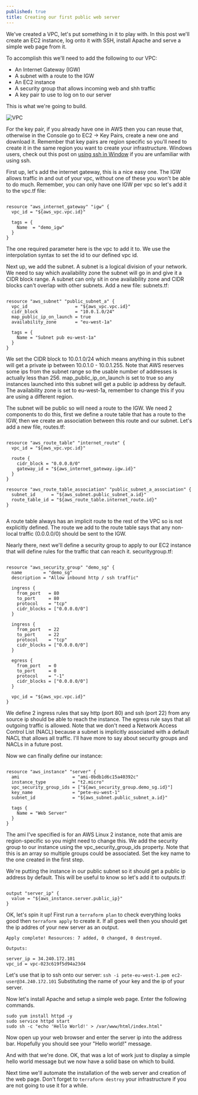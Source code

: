 ```yaml
---
published: true
title: Creating our first public web server
---
```

We've created a VPC, let's put something in it to play with. In this post we'll create an EC2 instance, log onto it with SSH, install Apache and serve a simple web page from it.

To accomplish this we'll need to add the following to our VPC:
- An Internet Gateway (IGW)
- A subnet with a route to the IGW
- An EC2 instance
- A security group that allows incoming web and shh traffic
- A key pair to use to log on to our server

This is what we're going to build.

![VPC]({{site.baseurl}}//images/first_single_server.png)

For the key pair, if you already have one in AWS then you can reuse that, otherwise in the Console go to EC2 -> Key Pairs, create a new one and download it. Remember that key pairs are region specific so you'll need to create it in the same region you want to create your infrastructure. Windows users, check out this post on [using ssh in Window](http://pdsutcliffe.co.uk/2018-09-04/ssh-on-windows) if you are unfamiliar with using ssh.

First up, let's add the internet gateway, this is a nice easy one. The IGW allows traffic in and out of your vpc, without one of these you won't be able to do much.
Remember, you can only have one IGW per vpc so let's add it to the vpc.tf file:

``` HCL

resource "aws_internet_gateway" "igw" {
  vpc_id = "${aws_vpc.vpc.id}"
  
  tags = {
    Name  = "demo_igw"
  }
}

```

The one required parameter here is the vpc to add it to. We use the interpolation syntax to set the id to our defined vpc id.

Next up, we add the subnet. A subnet is a logical division of your network. We need to say which availability zone the subnet will go in and give it a CIDR block range. A subnet can only sit in one availability zone and CIDR blocks can't overlap with other subnets. Add a new file: subnets.tf:

``` HCL

resource "aws_subnet" "public_subnet_a" {
  vpc_id                  = "${aws_vpc.vpc.id}"
  cidr_block              = "10.0.1.0/24"
  map_public_ip_on_launch = true
  availability_zone       = "eu-west-1a"

  tags = {
    Name = "Subnet pub eu-west-1a"
  }
}

```

We set the CIDR block to 10.0.1.0/24 which means anything in this subnet will get a private ip between 10.0.1.0 - 10.0.1.255. Note that AWS reserves some ips from the subnet range so the usable number of addresses is actually less than 256. map_public_ip_on_launch is set to true so any instances launched into this subnet will get a public ip address by default.
The availability zone is set to eu-west-1a, remember to change this if you are using a different region.

The subnet will be public so will need a route to the IGW. We need 2 components to do this, first we define a route table that has a route to the IGW, then we create an association between this route and our subnet. Let's add a new file, routes.tf:

``` HCL

resource "aws_route_table" "internet_route" {
  vpc_id = "${aws_vpc.vpc.id}"

  route {
    cidr_block = "0.0.0.0/0"
    gateway_id = "${aws_internet_gateway.igw.id}"
  }
}

resource "aws_route_table_association" "public_subnet_a_association" {
  subnet_id      = "${aws_subnet.public_subnet_a.id}"
  route_table_id = "${aws_route_table.internet_route.id}"
}


```
A route table always has an implicit route to the rest of the VPC so is not explicitly defined. The route we add to the route table says that any non-local traffic (0.0.0.0/0) should be sent to the IGW.

Nearly there, next we'll define a security group to apply to our EC2 instance that will define rules for the traffic that can reach it.  securitygroup.tf:

``` HCL

resource "aws_security_group" "demo_sg" {
  name        = "demo_sg"
  description = "Allow inbound http / ssh traffic"

  ingress {
    from_port   = 80
    to_port     = 80
    protocol    = "tcp"
    cidr_blocks = ["0.0.0.0/0"]
  }

  ingress {
    from_port   = 22
    to_port     = 22
    protocol    = "tcp"
    cidr_blocks = ["0.0.0.0/0"]
  }

  egress {
    from_port   = 0
    to_port     = 0
    protocol    = "-1"
    cidr_blocks = ["0.0.0.0/0"]
  }

  vpc_id = "${aws_vpc.vpc.id}"
}

```
We define 2 ingress rules that say http (port 80) and ssh (port 22) from any source ip should be able to reach the instance. The egress rule says that all outgoing traffic is allowed.
Note that we don't need a Network Access Control List (NACL) because a subnet is implicitly associated with a default NACL that allows all traffic. I'll have more to say about security groups and NACLs in a future post.

Now we can finally define our instance:

``` HCL

resource "aws_instance" "server" {
  ami                    = "ami-0bdb1d6c15a40392c"
  instance_type          = "t2.micro"
  vpc_security_group_ids = ["${aws_security_group.demo_sg.id}"]
  key_name               = "pete-eu-west-1"
  subnet_id              = "${aws_subnet.public_subnet_a.id}"

  tags {
    Name = "Web Server"
  }
}

```

The ami I've specified is for an AWS Linux 2 instance, note that amis are region-specific so you might need to change this. We add the security group to our instance using the vpc_security_group_ids property. Note that this is an array so multiple groups could be associated. Set the key name to the one created in the first step.

We're putting the instance in our public subnet so it should get a public ip address by default. This will be useful to know so let's add it to outputs.tf:

``` HCL

output "server_ip" {
  value = "${aws_instance.server.public_ip}"
}

```

OK, let's spin it up! First run a `terraform plan` to check everything looks good then `terraform apply` to create it. If all goes well then you should get the ip addres of your new server as an output.

```
Apply complete! Resources: 7 added, 0 changed, 0 destroyed.

Outputs:

server_ip = 34.240.172.101
vpc_id = vpc-023c619f5d94a23d4
```

Let's use that ip to ssh onto our server:
`ssh -i pete-eu-west-1.pem ec2-user@34.240.172.101`
Substituting the name of your key and the ip of your server.

Now let's install Apache and setup a simple web page. Enter the following commands.

```
sudo yum install httpd -y
sudo service httpd start
sudo sh -c "echo 'Hello World!' > /var/www/html/index.html"
```

Now open up your web browser and enter the server ip into the address bar. Hopefully you should see your "Hello world!" message.

And with that we're done. OK, that was a lot of work just to display a simple hello world message but we now have a solid base on which to build.

Next time we'll automate the installation of the web server and creation of the web page. Don't forget to `terraform destroy` your infrastructure if you are not going to use it for a while.
